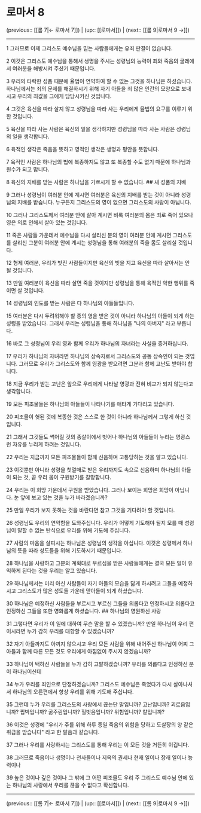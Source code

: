 # 로마서 8

(previous:: [[롬 7|← 로마서 7]]) | (up:: [[로마서]]) | (next:: [[롬 9|로마서 9 →]])

***




1 
그러므로 이제 그리스도 예수님을 믿는 사람들에게는 유죄 판결이 없습니다. 



2 
이것은 그리스도 예수님을 통해서 생명을 주시는 성령님의 능력이 죄와 죽음의 굴레에서 여러분을 해방시켜 주셨기 때문입니다. 



3 
우리의 타락한 성품 때문에 율법이 연약하여 할 수 없는 그것을 하나님은 하셨습니다. 하나님께서는 죄의 문제를 해결하시기 위해 자기 아들을 죄 많은 인간의 모양으로 보내시고 우리의 죄값을 그에게 담당시키신 것입니다. 



4 
그것은 육신을 따라 살지 않고 성령님을 따라 사는 우리에게 율법의 요구를 이루기 위한 것입니다. 



5 
육신을 따라 사는 사람은 육신의 일을 생각하지만 성령님을 따라 사는 사람은 성령님의 일을 생각합니다. 



6 
육적인 생각은 죽음을 뜻하고 영적인 생각은 생명과 평안을 뜻합니다. 



7 
육적인 사람은 하나님의 법에 복종하지도 않고 또 복종할 수도 없기 때문에 하나님과 원수가 되고 맙니다. 



8 
육신의 지배를 받는 사람은 하나님을 기쁘시게 할 수 없습니다. ## 새 성품의 지배 



9 
그러나 성령님이 여러분 안에 계시면 여러분은 육신의 지배를 받는 것이 아니라 성령님의 지배를 받습니다. 누구든지 그리스도의 영이 없으면 그리스도의 사람이 아닙니다. 



10 
그러나 그리스도께서 여러분 안에 살아 계시면 비록 여러분의 몸은 죄로 죽어 있으나 영은 의로 인해서 살아 있는 것입니다. 



11 
죽은 사람들 가운데서 예수님을 다시 살리신 분의 영이 여러분 안에 계시면 그리스도를 살리신 그분이 여러분 안에 계시는 성령님을 통해 여러분의 죽을 몸도 살리실 것입니다. 



12 
형제 여러분, 우리가 빚진 사람들이지만 육신의 빚을 지고 육신을 따라 살아서는 안 될 것입니다. 



13 
만일 여러분이 육신을 따라 살면 죽을 것이지만 성령님을 통해 육적인 악한 행위를 죽이면 살 것입니다. 



14 
성령님의 인도를 받는 사람은 다 하나님의 아들들입니다. 



15 
여러분은 다시 두려워해야 할 종의 영을 받은 것이 아니라 하나님의 아들이 되게 하는 성령을 받았습니다. 그래서 우리는 성령님을 통해 하나님을 "나의 아버지" 라고 부릅니다. 



16 
바로 그 성령님이 우리 영과 함께 우리가 하나님의 자녀라는 사실을 증거하십니다. 



17 
우리가 하나님의 자녀라면 하나님의 상속자로서 그리스도와 공동 상속인이 되는 것입니다. 그러므로 우리가 그리스도와 함께 영광을 받으려면 그분과 함께 고난도 받아야 합니다. 



18 
지금 우리가 받는 고난은 앞으로 우리에게 나타날 영광과 전혀 비교가 되지 않는다고 생각합니다. 



19 
모든 피조물들은 하나님의 아들들이 나타나기를 애타게 기다리고 있습니다. 



20 
피조물이 헛된 것에 복종한 것은 스스로 한 것이 아니라 하나님께서 그렇게 하신 것입니다. 



21 
그래서 그것들도 썩어질 것의 종살이에서 벗어나 하나님의 아들들이 누리는 영광스런 자유를 누리게 하려는 것입니다. 



22 
우리는 지금까지 모든 피조물들이 함께 신음하며 고통당하는 것을 알고 있습니다. 



23 
이것뿐만 아니라 성령을 첫열매로 받은 우리까지도 속으로 신음하며 하나님의 아들이 되는 것, 곧 우리 몸이 구원받기를 갈망합니다. 



24 
우리는 이 희망 가운데서 구원을 받았습니다. 그러나 보이는 희망은 희망이 아닙니다. 눈 앞에 보고 있는 것을 누가 바라겠습니까? 



25 
만일 우리가 보지 못하는 것을 바란다면 참고 그것을 기다려야 할 것입니다. 



26 
성령님도 우리의 연약함을 도와주십니다. 우리가 어떻게 기도해야 될지 모를 때 성령님이 말할 수 없는 탄식으로 우리를 위해 기도해 주십니다. 



27 
사람의 마음을 살피시는 하나님은 성령님의 생각을 아십니다. 이것은 성령께서 하나님의 뜻을 따라 성도들을 위해 기도하시기 때문입니다. 



28 
하나님을 사랑하고 그분의 계획대로 부르심을 받은 사람들에게는 결국 모든 일이 유익하게 된다는 것을 우리는 알고 있습니다. 



29 
하나님께서는 미리 아신 사람들이 자기 아들의 모습을 닮게 하시려고 그들을 예정하시고 그리스도가 많은 성도들 가운데 맏아들이 되게 하셨습니다. 



30 
하나님은 예정하신 사람들을 부르시고 부르신 그들을 의롭다고 인정하시고 의롭다고 인정하신 그들을 또한 영화롭게 하셨습니다. ## 하나님의 영원하신 사랑 



31 
그렇다면 우리가 이 일에 대하여 무슨 말을 할 수 있겠습니까? 만일 하나님이 우리 편이시라면 누가 감히 우리를 대항할 수 있겠습니까? 



32 
자기 아들까지도 아끼지 않으시고 우리 모든 사람을 위해 내어주신 하나님이 어찌 그 아들과 함께 다른 모든 것도 우리에게 아낌없이 주시지 않겠습니까? 



33 
하나님이 택하신 사람들을 누가 감히 고발하겠습니까? 우리를 의롭다고 인정하신 분이 하나님이신데 



34 
누가 우리를 죄인으로 단정하겠습니까? 그리스도 예수님은 죽었다가 다시 살아나셔서 하나님의 오른편에서 항상 우리를 위해 기도해 주십니다. 



35 
그런데 누가 우리를 그리스도의 사랑에서 끊는단 말입니까? 고난입니까? 괴로움입니까? 핍박입니까? 굶주림입니까? 헐벗음입니까? 위험입니까? 칼입니까? 



36 
이것은 성경에 "우리가 주를 위해 하루 종일 죽음의 위험을 당하고 도살장의 양 같은 취급을 받습니다" 라고 한 말씀과 같습니다. 



37 
그러나 우리를 사랑하시는 그리스도를 통해 우리는 이 모든 것을 거뜬히 이깁니다. 



38 
그러므로 죽음이나 생명이나 천사들이나 지옥의 권세나 현재 일이나 장래 일이나 능력이나 



39 
높은 것이나 깊은 것이나 그 밖에 그 어떤 피조물도 우리 주 그리스도 예수님 안에 있는 하나님의 사랑에서 우리를 끊을 수 없다고 확신합니다.

***

(previous:: [[롬 7|← 로마서 7]]) | (up:: [[로마서]]) | (next:: [[롬 9|로마서 9 →]])
